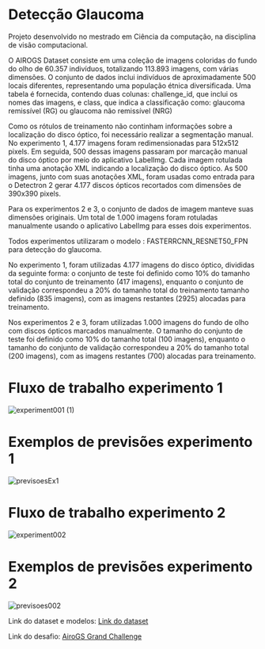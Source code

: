 # Detecção Glaucoma

Projeto desenvolvido no mestrado em Ciência da computação, na disciplina de visão computacional. 

O AIROGS Dataset consiste em uma coleção de imagens coloridas do fundo do olho de 60.357 indivíduos, totalizando 113.893 imagens, com várias dimensões. O conjunto de dados inclui indivíduos de aproximadamente 500 locais diferentes, representando uma população étnica diversificada. Uma tabela é fornecida, contendo duas colunas: challenge\_id, que inclui os nomes das imagens, e class, que indica a classificação como: glaucoma remissível (RG) ou glaucoma não remissível (NRG)

Como os rótulos de treinamento não continham informações sobre a localização do disco óptico, foi necessário realizar a segmentação manual. No experimento 1, 4.177 imagens foram redimensionadas para 512x512 pixels. Em seguida, 500 dessas imagens passaram por marcação manual do disco óptico por meio do aplicativo LabelImg. Cada imagem rotulada tinha uma anotação XML indicando a localização do disco óptico. As 500 imagens, junto com suas anotações XML, foram usadas como entrada para o Detectron 2 gerar 4.177 discos ópticos recortados com dimensões de 390x390 pixels. 

Para os experimentos 2 e 3, o conjunto de dados de imagem manteve suas dimensões originais. Um total de 1.000 imagens foram rotuladas manualmente usando o aplicativo LabelImg para esses dois experimentos.

Todos experimentos utilizaram o modelo : FASTERRCNN_RESNET50_FPN para detecção do glaucoma. 

No experimento 1, foram utilizadas 4.177 imagens do disco óptico, divididas da seguinte forma: o conjunto de teste foi definido como 10% do tamanho total do conjunto de treinamento (417 imagens), enquanto o conjunto de validação correspondeu a 20% do tamanho total do treinamento tamanho definido (835 imagens), com as imagens restantes (2925) alocadas para treinamento.

Nos experimentos 2 e 3, foram utilizadas 1.000 imagens do fundo de olho com discos ópticos marcados manualmente. O tamanho do conjunto de teste foi definido como 10% do tamanho total (100 imagens), enquanto o tamanho do conjunto de validação correspondeu a 20% do tamanho total (200 imagens), com as imagens restantes (700) alocadas para treinamento.



# Fluxo de trabalho experimento 1

![experiment001 (1)](https://github.com/Noirane/glaucoma/assets/79718537/51b1f0d4-cbb3-4428-90fb-f5b91f0976ff)

# Exemplos de previsões experimento 1


![previsoesEx1](https://github.com/Noirane/glaucoma/assets/79718537/e1055008-ff93-47b0-9ec9-327315c08450)


# Fluxo de trabalho experimento 2 


![experiment002](https://github.com/Noirane/glaucoma/assets/79718537/2eceeb65-58a5-4575-8a71-7cb0b7efb366)


# Exemplos de previsões experimento 2


![previsoes002](https://github.com/Noirane/glaucoma/assets/79718537/3801b96d-b228-4a7a-a7d8-9aab7ffb64ff)






Link do dataset e modelos: [Link do dataset](https://drive.google.com/drive/folders/1B_1S1wijMYmG6nOoYVT9eSL46qUloaiC?usp=sharing/)

Link do desafio: [AiroGS Grand Challenge](https://airogs.grand-challenge.org/)

